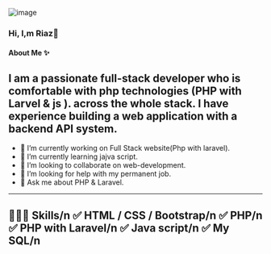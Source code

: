 ![image](https://github.com/Riaz711/Riaz711/assets/146711970/d5644998-055b-4b9e-bb35-95538101814e)
### Hi, I,m Riaz👋
#### About Me ✨ 
I am a passionate full-stack developer who is comfortable with php technologies (PHP with Larvel & js ). across the whole stack. I have experience building a web application with a backend API system.
 --------------------------------------------------------------------------  
- 🔭 I’m currently working on Full Stack website(Php with laravel).
- 🌱 I’m currently learning jajva script.
- 👯 I’m looking to collaborate on web-development.
- 🤔 I’m looking for help with my permanent job.
- 💬 Ask me about PHP & Laravel.
 --------------------------------------------------------------------------
👨🏽‍💻 Skills/n
✅ HTML / CSS / Bootstrap/n
✅ PHP/n
✅ PHP with Laravel/n
✅ Java script/n
✅ My SQL/n
-------------------------------------------------------------------------------
 

       

